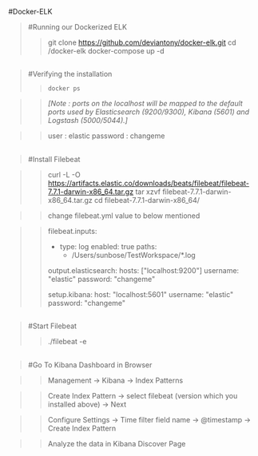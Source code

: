 #Docker-ELK

>#Running our Dockerized ELK
>
>>	git clone https://github.com/deviantony/docker-elk.git
>>	cd /docker-elk
>>	docker-compose up -d
>
##

>#Verifying the installation
>
>>	```docker ps```

>> *[Note :  ports on the localhost will be mapped to the default ports used by 
			 Elasticsearch (9200/9300), Kibana (5601) and Logstash (5000/5044).]*

>>	user : elastic
>>	password : changeme
>
##

>#Install Filebeat

>>	curl -L -O https://artifacts.elastic.co/downloads/beats/filebeat/filebeat-7.7.1-darwin-x86_64.tar.gz
>>	tar xzvf filebeat-7.7.1-darwin-x86_64.tar.gz
>>	cd filebeat-7.7.1-darwin-x86_64/

>> change filebeat.yml value to below mentioned

>>	filebeat.inputs:
>>	- type: log
>>	  enabled: true
>>	  paths:
>>	    - /Users/sunbose/TestWorkspace/*.log
>>
>>
>>	output.elasticsearch:
>>	  hosts: ["localhost:9200"]
>>	  username: "elastic"
>>	  password: "changeme"
>>
>>	setup.kibana:
>>	  host: "localhost:5601"
>>	  username: "elastic"
>>	  password: "changeme"
>
##

>#Start Filebeat
>>	./filebeat -e
>
##

>#Go To Kibana Dashboard in Browser

>>Management -> Kibana -> Index Patterns

>>Create Index Pattern -> select filebeat (version which you installed above) -> Next

>>Configure Settings -> Time filter field name -> @timestamp -> Create Index Pattern

>>Analyze the data in Kibana Discover Page 
>
##
